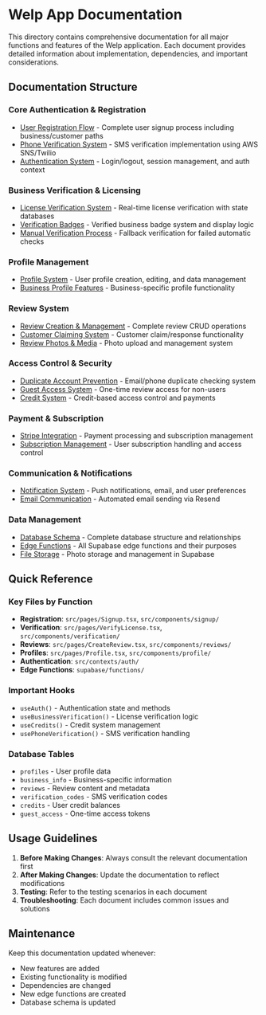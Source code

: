 
# Welp App Documentation

This directory contains comprehensive documentation for all major functions and features of the Welp application. Each document provides detailed information about implementation, dependencies, and important considerations.

## Documentation Structure

### Core Authentication & Registration
- [User Registration Flow](./registration-flow.md) - Complete user signup process including business/customer paths
- [Phone Verification System](./phone-verification.md) - SMS verification implementation using AWS SNS/Twilio
- [Authentication System](./authentication.md) - Login/logout, session management, and auth context

### Business Verification & Licensing
- [License Verification System](./license-verification.md) - Real-time license verification with state databases
- [Verification Badges](./verification-badges.md) - Verified business badge system and display logic
- [Manual Verification Process](./manual-verification.md) - Fallback verification for failed automatic checks

### Profile Management
- [Profile System](./profile-management.md) - User profile creation, editing, and data management
- [Business Profile Features](./business-profiles.md) - Business-specific profile functionality

### Review System
- [Review Creation & Management](./review-management.md) - Complete review CRUD operations
- [Customer Claiming System](./customer-claiming.md) - Customer claim/response functionality
- [Review Photos & Media](./review-media.md) - Photo upload and management system

### Access Control & Security
- [Duplicate Account Prevention](./duplicate-prevention.md) - Email/phone duplicate checking system
- [Guest Access System](./guest-access.md) - One-time review access for non-users
- [Credit System](./credit-system.md) - Credit-based access control and payments

### Payment & Subscription
- [Stripe Integration](./stripe-integration.md) - Payment processing and subscription management
- [Subscription Management](./subscription-system.md) - User subscription handling and access control

### Communication & Notifications
- [Notification System](./notification-system.md) - Push notifications, email, and user preferences
- [Email Communication](./email-system.md) - Automated email sending via Resend

### Data Management
- [Database Schema](./database-schema.md) - Complete database structure and relationships
- [Edge Functions](./edge-functions.md) - All Supabase edge functions and their purposes
- [File Storage](./file-storage.md) - Photo storage and management in Supabase

## Quick Reference

### Key Files by Function
- **Registration**: `src/pages/Signup.tsx`, `src/components/signup/`
- **Verification**: `src/pages/VerifyLicense.tsx`, `src/components/verification/`
- **Reviews**: `src/pages/CreateReview.tsx`, `src/components/reviews/`
- **Profiles**: `src/pages/Profile.tsx`, `src/components/profile/`
- **Authentication**: `src/contexts/auth/`
- **Edge Functions**: `supabase/functions/`

### Important Hooks
- `useAuth()` - Authentication state and methods
- `useBusinessVerification()` - License verification logic
- `useCredits()` - Credit system management
- `usePhoneVerification()` - SMS verification handling

### Database Tables
- `profiles` - User profile data
- `business_info` - Business-specific information
- `reviews` - Review content and metadata
- `verification_codes` - SMS verification codes
- `credits` - User credit balances
- `guest_access` - One-time access tokens

## Usage Guidelines

1. **Before Making Changes**: Always consult the relevant documentation first
2. **After Making Changes**: Update the documentation to reflect modifications
3. **Testing**: Refer to the testing scenarios in each document
4. **Troubleshooting**: Each document includes common issues and solutions

## Maintenance

Keep this documentation updated whenever:
- New features are added
- Existing functionality is modified
- Dependencies are changed
- New edge functions are created
- Database schema is updated
